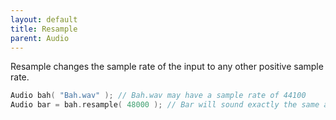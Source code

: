 ```yaml
---
layout: default
title: Resample
parent: Audio
---
```


Resample changes the sample rate of the input to any other positive sample rate.

```c++
Audio bah( "Bah.wav" ); // Bah.wav may have a sample rate of 44100
Audio bar = bah.resample( 48000 ); // Bar will sound exactly the same as bah, but with more samples per second.
```
